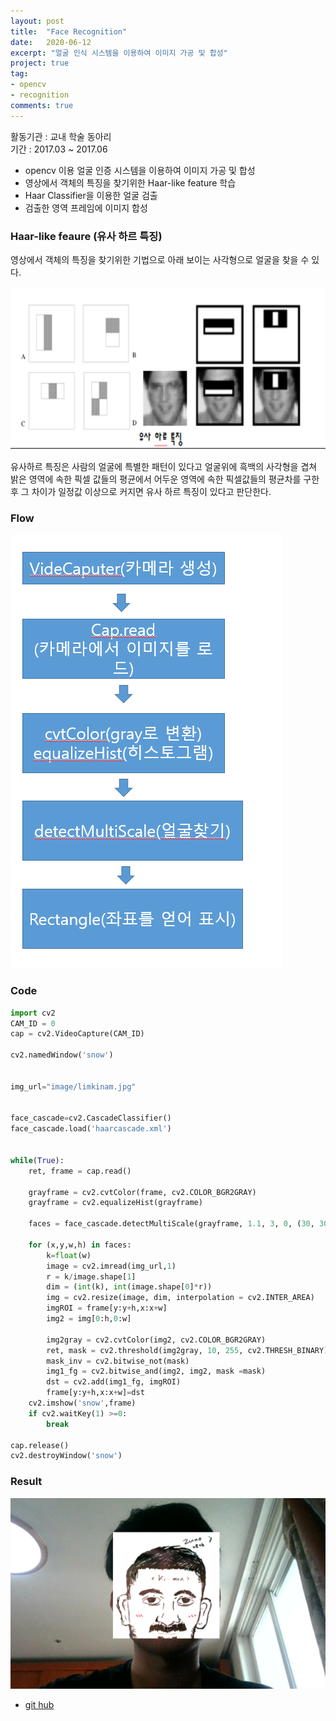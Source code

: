 ```yaml
---
layout: post
title:  "Face Recognition"
date:   2020-06-12
excerpt: "얼굴 인식 시스템을 이용하여 이미지 가공 및 합성"
project: true
tag:
- opencv
- recognition
comments: true
---
```


활동기관 : 교내 학술 동아리  
기간 : 2017.03 ~ 2017.06

* opencv 이용 얼굴 인증 시스템을 이용하여 이미지 가공 및 합성 
* 영상에서 객체의 특징을 찾기위한 Haar-like feature 학습 
* Haar Classifier을 이용한 얼굴 검출 
* 검출한 영역 프레임에 이미지 합성

### Haar-like feaure (유사 하르 특징)

영상에서 객체의 특징을 찾기위한 기법으로 아래 보이는 사각형으로 얼굴을 찾을 수 있다.

<img src="../assets/img/face_recognition/data1.png">


유사하르 특징은 사람의 얼굴에 특별한 패턴이 있다고 얼굴위에 흑백의 사각형을 겹쳐 밝은 영역에 속한 픽셀 값들의 평균에서 어두운 영역에 속한 픽셀값들의 평균차를 구한 후 그 차이가 일정값 이상으로 커지면 유사 하르 특징이 있다고 판단한다.

### Flow

<img src="../assets/img/face_recognition/data2.png">

### Code

```python
import cv2
CAM_ID = 0
cap = cv2.VideoCapture(CAM_ID)

cv2.namedWindow('snow')


img_url="image/limkinam.jpg"


face_cascade=cv2.CascadeClassifier()
face_cascade.load('haarcascade.xml')


while(True):
    ret, frame = cap.read()
 
    grayframe = cv2.cvtColor(frame, cv2.COLOR_BGR2GRAY)
    grayframe = cv2.equalizeHist(grayframe)

    faces = face_cascade.detectMultiScale(grayframe, 1.1, 3, 0, (30, 30))

    for (x,y,w,h) in faces:
        k=float(w)
        image = cv2.imread(img_url,1)
        r = k/image.shape[1]
        dim = (int(k), int(image.shape[0]*r))
        img = cv2.resize(image, dim, interpolation = cv2.INTER_AREA)
        imgROI = frame[y:y+h,x:x+w]
        img2 = img[0:h,0:w]

        img2gray = cv2.cvtColor(img2, cv2.COLOR_BGR2GRAY)
        ret, mask = cv2.threshold(img2gray, 10, 255, cv2.THRESH_BINARY)
        mask_inv = cv2.bitwise_not(mask)
        img1_fg = cv2.bitwise_and(img2, img2, mask =mask)
        dst = cv2.add(img1_fg, imgROI)
        frame[y:y+h,x:x+w]=dst
    cv2.imshow('snow',frame)
    if cv2.waitKey(1) >=0:
        break

cap.release()
cv2.destroyWindow('snow')
```


### Result

<img src="../assets/img/face_recognition/result.png">

* <a href="https://github.com/limkinam/face_recognition" > git hub  </a>


    
    
 
